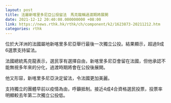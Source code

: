 ```yaml
---
layout: post
title: 法屬新喀里多尼亞公投留法　馬克龍稱過渡期將展開
date: 2021-12-12 20:40:08.000000000 +08:00
link: https://news.rthk.hk/rthk/ch/component/k2/1623873-20211212.htm
categories: rthk
---
```


位於大洋洲的法國屬地新喀里多尼亞舉行最後一次獨立公投。結果顯示，超過9成6選票支持留法。

法國總統馬克龍表示，選民享有選擇自由，新喀里多尼亞會留在法國，但他承認不能無視多年來的分化，過渡時期將會在公投後展開。

他又形容，新喀里多尼亞決定留法，令法國更加美麗。

支持獨立的團體早前以疫情為由，呼籲抵制。接近4成4合資格選民投票，投票率明顯較去年第二次獨立公投低。
